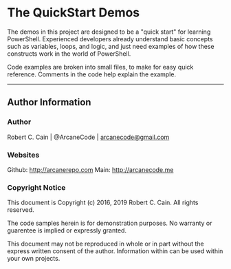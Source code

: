 # The QuickStart Demos

The demos in this project are designed to be a "quick start" for learning PowerShell. Experienced developers already understand basic concepts such as variables, loops, and logic, and just need examples of how these constructs work in the world of PowerShell. 

Code examples are broken into small files, to make for easy quick reference. Comments in the code help explain the example.  

---

## Author Information

### Author
Robert C. Cain | @ArcaneCode | arcanecode@gmail.com 

### Websites
Github: http://arcanerepo.com
Main: http://arcanecode.me 

### Copyright Notice
This document is Copyright (c) 2016, 2019 Robert C. Cain. All rights reserved.

The code samples herein is for demonstration purposes. No warranty or guarentee is implied or expressly granted. 

This document may not be reproduced in whole or in part without the express written consent of the author. Information within can be used within your own projects.
